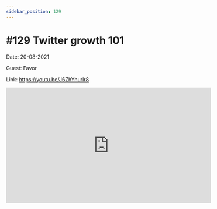 ```yaml
---
sidebar_position: 129
---
```


# #129 Twitter growth 101

Date: 20-08-2021

Guest: Favor

Link: https://youtu.be/J6ZhYhurlr8

<iframe width="560" height="315" src="https://www.youtube.com/embed/J6ZhYhurlr8" title="YouTube video player" frameborder="0" allow="accelerometer; autoplay; clipboard-write; encrypted-media; gyroscope; picture-in-picture; web-share" allowfullscreen></iframe>